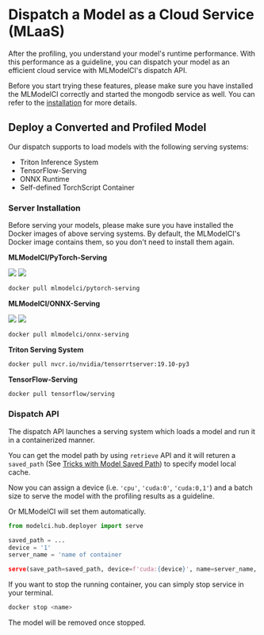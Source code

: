 # Dispatch a Model as a Cloud Service (MLaaS)

After the profiling, you understand your model's runtime performance. With this performance as a guideline, you can dispatch your model as an efficient cloud service with MLModelCI's dispatch API.

Before you start trying these features, please make sure you have installed the MLModelCI correctly and started the mongodb service as well. You can refer to the [installation](../../README.md#installation) for more details.

## Deploy a Converted and Profiled Model

Our dispatch supports to load models with the following serving systems:

- Triton Inference System
- TensorFlow-Serving
- ONNX Runtime
- Self-defined TorchScript Container

### Server Installation

Before serving your models, please make sure you have installed the Docker images of above serving systems. By default, the MLModelCI's Docker image contains them, so you don't need to install them again.

**MLModelCI/PyTorch-Serving**

![](https://img.shields.io/docker/pulls/mlmodelci/pytorch-serving.svg) ![](https://img.shields.io/docker/image-size/mlmodelci/pytorch-serving)

```bash
docker pull mlmodelci/pytorch-serving
```

**MLModelCI/ONNX-Serving**

![](https://img.shields.io/docker/pulls/mlmodelci/onnx-serving.svg) ![](https://img.shields.io/docker/image-size/mlmodelci/onnx-serving)

```bash
docker pull mlmodelci/onnx-serving
```

**Triton Serving System**

```bash
docker pull nvcr.io/nvidia/tensorrtserver:19.10-py3
```

**TensorFlow-Serving**

```bash
docker pull tensorflow/serving
```

### Dispatch API

The dispatch API launches a serving system which loads a model and run it in a containerized manner.


You can get the model path by using `retrieve` API and it will returen a `saved_path` (See [Tricks with Model Saved Path](./register.md#tricks-with-model-saved-path)) to specify model local cache. 

Now you can assign a device (i.e. `'cpu'`, `'cuda:0'`, `'cuda:0,1'`) and a batch size to serve the model with the profiling results as a guideline.

Or MLModelCI will set them automatically. 


```python
from modelci.hub.deployer import serve

saved_path = ...
device = '1'
server_name = 'name of container

serve(save_path=saved_path, device=f'cuda:{device}', name=server_name, batch_size=batch_size)
```

If you want to stop the running container, you can simply stop service in your terminal.

```bash
docker stop <name>
```

The model will be removed once stopped.
